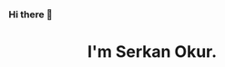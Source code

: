 ### Hi there 👋
<h1 align="center">I'm Serkan Okur.</h1> 
 

  

 

<div align='center>
<a align="center" href="https://www.serkanokur.xyz/"><img alt="Website"  align="center" src="https://img.shields.io/website?color=black&down_color=black&label=%20%20%20%20%20%20%20&logo=Sourcegraph&logoColor=white&style=flat-square&up_color=black&up_message=Portfolio&url=https%3A%2F%2Fwww.serkanokur.xyz"></a> 
<a  align="center" href="https://twitter.com/jsSerkan/"><img align="center"  alt="Website" src="https://img.shields.io/badge/-Twitter-222222?style=flat-square&logo=twitter&logoColor=white&link=https://twitter.com/jsSerkan/"></a> 
<a href="https://www.linkedin.com/in/serkan-okur-97623728/" align="center" ><img align="center" alt="LinkedIn" src="https://img.shields.io/badge/-LinkedIn-222222?style=flat-square&logo=Linkedin&logoColor=white&link=https://www.linkedin.com/in/serkan-okur-97623728/"></a>
<a href="https://github.com/serkanokur79/" align="center" ><img align="center"  alt="" src="https://visitor-badge.laobi.icu/badge?page_id=serkanokur79"></a>

<div> <img src="https://github.com/TheDudeThatCode/TheDudeThatCode/blob/master/Assets/Designer.gif" width="50px"></div>
</div>


---
- 📚 I’m currently learning Angular, TypeScript and RxJS
- 📫 How to reach me: [Linkedin](https://www.linkedin.com/in/serkan-okur-97623728/) 
---
<h3> 🛠 &nbsp;Tech Stack</h3>


- 💻 &nbsp;
  ![HTML5](https://img.shields.io/badge/-HTML5-333333?style=flat&logo=HTML5)
  ![CSS](https://img.shields.io/badge/-CSS-333333?style=flat&logo=CSS3&logoColor=1572B6)
  ![JavaScript](https://img.shields.io/badge/-JavaScript-333333?style=flat&logo=javascript)
  ![Bootstrap](https://img.shields.io/badge/-Bootstrap-333333?style=flat&logo=bootstrap&logoColor=563D7C)
  ![React](https://img.shields.io/badge/-React-333333?style=flat&logo=react)
  ![TypeScript](https://img.shields.io/badge/-TypeScript-333333?style=flat&logo=typescript)
  ![Angular](https://img.shields.io/badge/-Angular-333333?style=flat&logo=angular)

- ⚙️ &nbsp;
  ![Git](https://img.shields.io/badge/-Git-333333?style=flat&logo=git)
  ![GitHub](https://img.shields.io/badge/-GitHub-333333?style=flat&logo=github)
  ![Markdown](https://img.shields.io/badge/-Markdown-333333?style=flat&logo=markdown)
- 🔧 &nbsp;
  ![Visual Studio Code](https://img.shields.io/badge/-Visual%20Studio%20Code-333333?style=flat&logo=visual-studio-code&logoColor=007ACC)
---

<h6 align="center">👇🏻 Here are some projects I worked on: 👇🏻</h6>



